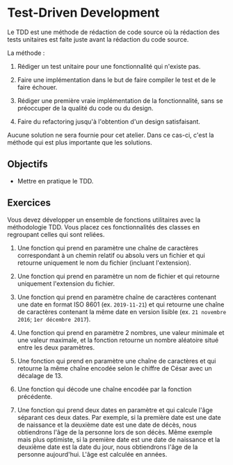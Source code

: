 Test-Driven Development
=======================

Le TDD est une méthode de rédaction de code source où la rédaction des tests
unitaires est faite juste avant la rédaction du code source.

La méthode :

1. Rédiger un test unitaire pour une fonctionnalité qui n'existe pas.

2. Faire une implémentation dans le but de faire compiler le test et de le faire échouer.

3. Rédiger une première vraie implémentation de la fonctionnalité, sans se préoccuper de la qualité du code ou du design.

4. Faire du refactoring jusqu'à l'obtention d'un design satisfaisant.

Aucune solution ne sera fournie pour cet atelier. Dans ce cas-ci, c'est la
méthode qui est plus importante que les solutions.

Objectifs
---------

* Mettre en pratique le TDD.

Exercices
---------

Vous devez développer un ensemble de fonctions utilitaires avec la méthodologie
TDD. Vous placez ces fonctionnalités des classes en regroupant celles qui sont
reliées.

1. Une fonction qui prend en paramètre une chaîne de caractères correspondant à
   un chemin relatif ou absolu vers un fichier et qui retourne uniquement le nom
   du fichier (incluant l'extension).

2. Une fonction qui prend en paramètre un nom de fichier et qui retourne
   uniquement l'extension du fichier.

3. Une fonction qui prend en paramètre chaîne de caractères contenant une date
   en format ISO 8601 (ex. `2019-11-21`) et qui retourne une chaîne de
   caractères contenant la même date en version lisible (ex. `21 novembre
   2016`; `1er décembre 2017`).

4. Une fonction qui prend en paramètre 2 nombres, une valeur minimale et une
   valeur maximale, et la fonction retourne un nombre aléatoire situé entre les
   deux paramètres.

5. Une fonction qui prend en paramètre une chaîne de caractères et qui retourne
   la même chaîne encodée selon le chiffre de César avec un décalage de 13.

6. Une fonction qui décode une chaîne encodée par la fonction précédente.

7. Une fonction qui prend deux dates en paramètre et qui calcule l'âge séparant
   ces deux dates. Par exemple, si la première date est une date de naissance et
   la deuxième date est une date de décès, nous obtiendrons l'âge de la personne
   lors de son décès. Même exemple mais plus optimiste, si la première date est
   une date de naissance et la deuxième date est la date du jour, nous
   obtiendrons l'âge de la personne aujourd'hui. L'âge est calculée en années.
